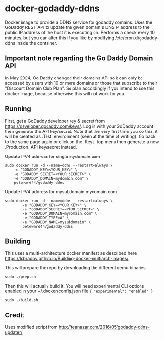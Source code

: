 # docker-godaddy-ddns
Docker image to provide a DDNS service for godaddy domains. Uses the GoDaddy REST API to update the given domain's DNS IP address to the public IP address of the host it is executing on. Performs a check every 10 minutes, but you can alter this if you like by modifying /etc/cron.d/godaddy-ddns inside the container.

## Important note regarding the Go Daddy Domain API
In May 2024, Go Daddy changed their domains API so it can only be accessed by users with 10 or more domains or those that subscribe to their "Discount Domain Club Plan". So plan accordingly if you intend to use this docker image, because otherwise this will not work for you.

## Running
First, get a GoDaddy developer key & secret from https://developer.godaddy.com/keys/. Log in with your GoDaddy account then generate the API key/secret. Note that the very first time you do this, it will be created as .Test. environment (seen at the time of writing). Go back to the same page again or click on the .Keys. top menu then generate a new .Production. API key/secret instead.

Update IPV4 address for single mydomain.com
```
sudo docker run -d --name=ddns --restart=always \
	-e "GODADDY_KEY=<YOUR_KEY>" \
	-e "GODADDY_SECRET=<YOUR_SECRET>" \
	-e "GODADDY_DOMAIN=mydomain.com" \
	peteward44/godaddy-ddns
```

Update IPV4 address for mysubdomain.mydomain.com
```
sudo docker run -d --name=ddns --restart=always \
        -e "GODADDY_KEY=<YOUR_KEY>" \
        -e "GODADDY_SECRET=<YOUR_SECRET>" \
        -e "GODADDY_DOMAIN=mydomain.com" \
        -e "GODADDY_TYPE=A" \
        -e "GODADDY_NAME=mysubdomain" \
        peteward44/godaddy-ddns
```

## Building
This uses a multi-architecture docker manifest as described here https://lobradov.github.io/Building-docker-multiarch-images/

This will prepare the repo by downloading the different qemu binaries
```
sudo ./prep.sh
```

Then this will actually build it. You will need experimental CLI options enabled in your ~/.docker/config.json file ```{ "experimental": "enabled" }```
```
sudo ./build.sh
```

## Credit
Uses modified script from http://teanazar.com/2016/05/godaddy-ddns-updater/

